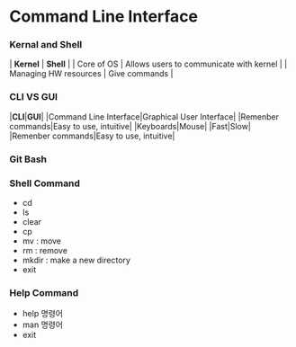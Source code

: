 <!--# My Project Plan (Level 1 Heading)
 ***Note:*** This document is written merely as an illustrative example, and does not provide
 any working guide to an actual project.
 
### Proposal (Level 3 Heading)
---
 I am planning to make a computer vision software that detects objects in images.
 In order to build it, I will use opencv, deep learning libraries, such as [TensorFlow](https://www.tensorflow.org/?hl=ko)
or [PyTorch](https://pytorch.org/), and other open source softwares.
 
 For example, the objects in the following images were detected using [mmdetection](https://github.com/open-mmlab/mmdetection):

![example](https://user-images.githubusercontent.com/12907710/137271636-56ba1cd2-b110-4812-8221-b4c120320aa9.png)

---

### Dependencies (Level 3 Heading)
  - python
  - opencv-python
  - tensorflow
  - openmmlab
  - package manager

 ### Installation (Level 3 Heading)
  In a bash terminal, run the following commands *(Do NOT actually run these commands in
  your computer)*:
 ```sh
$ sudo apt update 
$ conda create -n cv_detection 
$ conda activate cv_detection 
$ python --version 
$ python example.py
 ```
-->
# Command Line Interface
### Kernal and Shell
  | **Kernel** | **Shell** |
  | Core of OS | Allows users to communicate with kernel |
  | Managing HW resources | Give commands |
### CLI VS GUI
  |**CLI**|**GUI**|
  |Command Line Interface|Graphical User Interface|
  |Remenber commands|Easy to use, intuitive|
  |Keyboards|Mouse|
  |Fast|Slow|
  |Remenber commands|Easy to use, intuitive|
### Git Bash
### Shell Command
  - cd
  - ls
  - clear
  - cp
  - mv : move
  - rm : remove
  - mkdir : make a new directory
  - exit
### Help Command
  - help 명령어
  - man 명령어
  - exit
